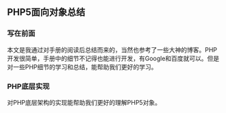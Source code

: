 ## PHP5面向对象总结

### 写在前面

 本文是我通过对手册的阅读后总结而来的，当然也参考了一些大神的博客。PHP开发很简单，手册中的细节不记得也能进行开发，有Google和百度就可以。但是对一些PHP细节的学习和总结，能帮助我们更好的学习。

### PHP底层实现

 对PHP底层架构的实现能帮助我们更好的理解PHP5对象。

 